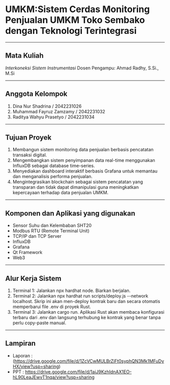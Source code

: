 # UMKM:Sistem Cerdas Monitoring Penjualan UMKM Toko Sembako dengan Teknologi Terintegrasi

---

## Mata Kuliah
*Interkoneksi Sistem Instrumentasi* 
Dosen Pengampu: Ahmad Radhy, S.Si., M.Si

---

## Anggota Kelompok

1. Dina Nur Shadrina / 2042231026
2. Muhammad Fayruz Zamzamy / 2042231032
3. Raditya Wahyu Prasetyo / 2042231034

---

## Tujuan Proyek
1.	Membangun sistem monitoring data penjualan berbasis pencatatan transaksi digital.
2.	Mengembangkan sistem penyimpanan data real-time menggunakan InfluxDB sebagai database time-series.
3.	Menyediakan dashboard interaktif berbasis Grafana untuk memantau dan menganalisis performa penjualan.
4.	Mengintegrasikan blockchain sebagai sistem pencatatan yang transparan dan tidak dapat dimanipulasi guna meningkatkan kepercayaan terhadap data penjualan UMKM.


---

## Komponen dan Aplikasi yang digunakan
- Sensor Suhu dan Kelembaban SHT20
- Modbus RTU (Remote Terminal Unit)
- TCP/IP dan TCP Server
- InfluxDB
- Grafana
- Qt Framework
- Web3
  
---

## Alur Kerja Sistem
1. Terminal 1: Jalankan npx hardhat node. Biarkan berjalan.
2. Terminal 2: Jalankan npx hardhat run scripts/deploy.js --network localhost. Skrip ini akan men-deploy kontrak baru dan secara otomatis memperbarui file .env di proyek Rust.
3. Terminal 3: Jalankan cargo run. Aplikasi Rust akan membaca konfigurasi terbaru dari .env dan langsung terhubung ke kontrak yang benar tanpa perlu copy-paste manual.

---

## Lampiran 
- Laporan :(https://drive.google.com/file/d/1ZcVCwMULBrZiFt0syphQN3Mk1MFuDyHX/view?usp=sharing)
- PPT : https://drive.google.com/file/d/1aiJ9KzhIdnAX1EO-hL90LeaJEwvT1nqa/view?usp=sharing
